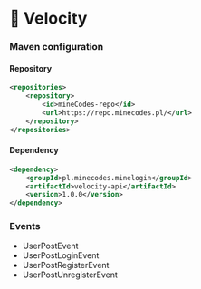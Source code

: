 # 📘 Velocity

### Maven configuration

#### Repository

```xml
<repositories>
    <repository>
        <id>mineCodes-repo</id>
        <url>https://repo.minecodes.pl/</url>
    </repository>
</repositories>
```

#### Dependency

```xml
<dependency>
    <groupId>pl.minecodes.minelogin</groupId>
    <artifactId>velocity-api</artifactId>
    <version>1.0.0</version>
</dependency>
```

### Events

* UserPostEvent
* UserPostLoginEvent
* UserPostRegisterEvent
* UserPostUnregisterEvent
